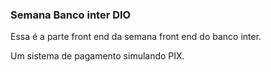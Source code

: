 ### Semana Banco inter DIO

Essa é a parte front end da semana front end do banco inter.

Um sistema de pagamento simulando PIX.
